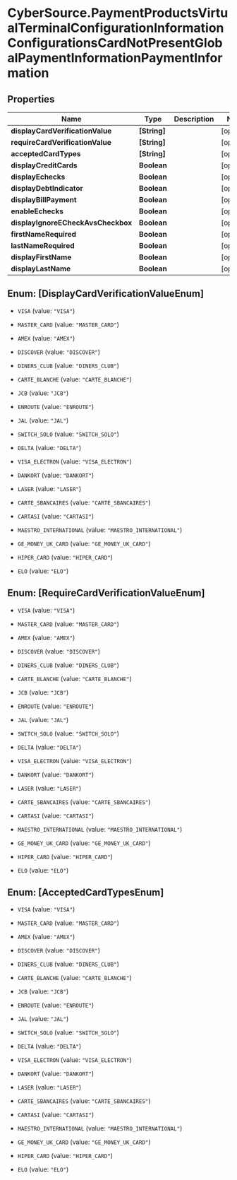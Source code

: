 # CyberSource.PaymentProductsVirtualTerminalConfigurationInformationConfigurationsCardNotPresentGlobalPaymentInformationPaymentInformation

## Properties
Name | Type | Description | Notes
------------ | ------------- | ------------- | -------------
**displayCardVerificationValue** | **[String]** |  | [optional] 
**requireCardVerificationValue** | **[String]** |  | [optional] 
**acceptedCardTypes** | **[String]** |  | [optional] 
**displayCreditCards** | **Boolean** |  | [optional] 
**displayEchecks** | **Boolean** |  | [optional] 
**displayDebtIndicator** | **Boolean** |  | [optional] 
**displayBillPayment** | **Boolean** |  | [optional] 
**enableEchecks** | **Boolean** |  | [optional] 
**displayIgnoreECheckAvsCheckbox** | **Boolean** |  | [optional] 
**firstNameRequired** | **Boolean** |  | [optional] 
**lastNameRequired** | **Boolean** |  | [optional] 
**displayFirstName** | **Boolean** |  | [optional] 
**displayLastName** | **Boolean** |  | [optional] 


<a name="[DisplayCardVerificationValueEnum]"></a>
## Enum: [DisplayCardVerificationValueEnum]


* `VISA` (value: `"VISA"`)

* `MASTER_CARD` (value: `"MASTER_CARD"`)

* `AMEX` (value: `"AMEX"`)

* `DISCOVER` (value: `"DISCOVER"`)

* `DINERS_CLUB` (value: `"DINERS_CLUB"`)

* `CARTE_BLANCHE` (value: `"CARTE_BLANCHE"`)

* `JCB` (value: `"JCB"`)

* `ENROUTE` (value: `"ENROUTE"`)

* `JAL` (value: `"JAL"`)

* `SWITCH_SOLO` (value: `"SWITCH_SOLO"`)

* `DELTA` (value: `"DELTA"`)

* `VISA_ELECTRON` (value: `"VISA_ELECTRON"`)

* `DANKORT` (value: `"DANKORT"`)

* `LASER` (value: `"LASER"`)

* `CARTE_SBANCAIRES` (value: `"CARTE_SBANCAIRES"`)

* `CARTASI` (value: `"CARTASI"`)

* `MAESTRO_INTERNATIONAL` (value: `"MAESTRO_INTERNATIONAL"`)

* `GE_MONEY_UK_CARD` (value: `"GE_MONEY_UK_CARD"`)

* `HIPER_CARD` (value: `"HIPER_CARD"`)

* `ELO` (value: `"ELO"`)




<a name="[RequireCardVerificationValueEnum]"></a>
## Enum: [RequireCardVerificationValueEnum]


* `VISA` (value: `"VISA"`)

* `MASTER_CARD` (value: `"MASTER_CARD"`)

* `AMEX` (value: `"AMEX"`)

* `DISCOVER` (value: `"DISCOVER"`)

* `DINERS_CLUB` (value: `"DINERS_CLUB"`)

* `CARTE_BLANCHE` (value: `"CARTE_BLANCHE"`)

* `JCB` (value: `"JCB"`)

* `ENROUTE` (value: `"ENROUTE"`)

* `JAL` (value: `"JAL"`)

* `SWITCH_SOLO` (value: `"SWITCH_SOLO"`)

* `DELTA` (value: `"DELTA"`)

* `VISA_ELECTRON` (value: `"VISA_ELECTRON"`)

* `DANKORT` (value: `"DANKORT"`)

* `LASER` (value: `"LASER"`)

* `CARTE_SBANCAIRES` (value: `"CARTE_SBANCAIRES"`)

* `CARTASI` (value: `"CARTASI"`)

* `MAESTRO_INTERNATIONAL` (value: `"MAESTRO_INTERNATIONAL"`)

* `GE_MONEY_UK_CARD` (value: `"GE_MONEY_UK_CARD"`)

* `HIPER_CARD` (value: `"HIPER_CARD"`)

* `ELO` (value: `"ELO"`)




<a name="[AcceptedCardTypesEnum]"></a>
## Enum: [AcceptedCardTypesEnum]


* `VISA` (value: `"VISA"`)

* `MASTER_CARD` (value: `"MASTER_CARD"`)

* `AMEX` (value: `"AMEX"`)

* `DISCOVER` (value: `"DISCOVER"`)

* `DINERS_CLUB` (value: `"DINERS_CLUB"`)

* `CARTE_BLANCHE` (value: `"CARTE_BLANCHE"`)

* `JCB` (value: `"JCB"`)

* `ENROUTE` (value: `"ENROUTE"`)

* `JAL` (value: `"JAL"`)

* `SWITCH_SOLO` (value: `"SWITCH_SOLO"`)

* `DELTA` (value: `"DELTA"`)

* `VISA_ELECTRON` (value: `"VISA_ELECTRON"`)

* `DANKORT` (value: `"DANKORT"`)

* `LASER` (value: `"LASER"`)

* `CARTE_SBANCAIRES` (value: `"CARTE_SBANCAIRES"`)

* `CARTASI` (value: `"CARTASI"`)

* `MAESTRO_INTERNATIONAL` (value: `"MAESTRO_INTERNATIONAL"`)

* `GE_MONEY_UK_CARD` (value: `"GE_MONEY_UK_CARD"`)

* `HIPER_CARD` (value: `"HIPER_CARD"`)

* `ELO` (value: `"ELO"`)




